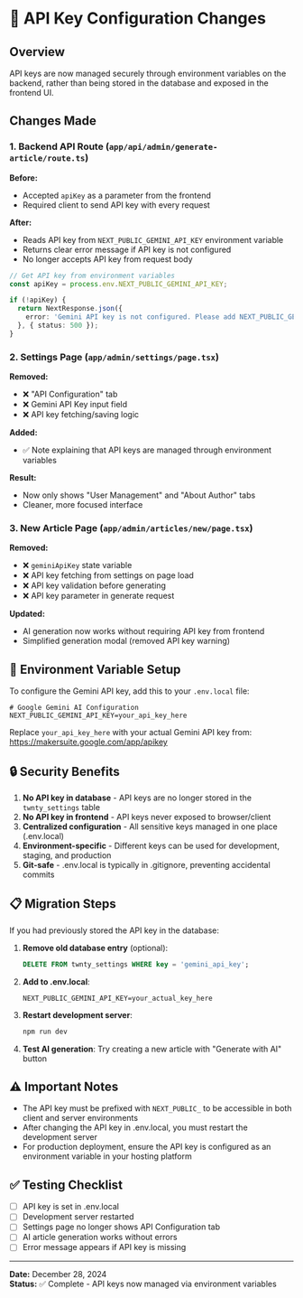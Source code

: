 # 🔐 API Key Configuration Changes

## Overview
API keys are now managed securely through environment variables on the backend, rather than being stored in the database and exposed in the frontend UI.

## Changes Made

### 1. Backend API Route (`app/api/admin/generate-article/route.ts`)
**Before:**
- Accepted `apiKey` as a parameter from the frontend
- Required client to send API key with every request

**After:**
- Reads API key from `NEXT_PUBLIC_GEMINI_API_KEY` environment variable
- Returns clear error message if API key is not configured
- No longer accepts API key from request body

```typescript
// Get API key from environment variables
const apiKey = process.env.NEXT_PUBLIC_GEMINI_API_KEY;

if (!apiKey) {
  return NextResponse.json({ 
    error: 'Gemini API key is not configured. Please add NEXT_PUBLIC_GEMINI_API_KEY to your .env.local file.' 
  }, { status: 500 });
}
```

### 2. Settings Page (`app/admin/settings/page.tsx`)
**Removed:**
- ❌ "API Configuration" tab
- ❌ Gemini API Key input field
- ❌ API key fetching/saving logic

**Added:**
- ✅ Note explaining that API keys are managed through environment variables

**Result:**
- Now only shows "User Management" and "About Author" tabs
- Cleaner, more focused interface

### 3. New Article Page (`app/admin/articles/new/page.tsx`)
**Removed:**
- ❌ `geminiApiKey` state variable
- ❌ API key fetching from settings on page load
- ❌ API key validation before generating
- ❌ API key parameter in generate request

**Updated:**
- AI generation now works without requiring API key from frontend
- Simplified generation modal (removed API key warning)

## 🔑 Environment Variable Setup

To configure the Gemini API key, add this to your `.env.local` file:

```env
# Google Gemini AI Configuration
NEXT_PUBLIC_GEMINI_API_KEY=your_api_key_here
```

Replace `your_api_key_here` with your actual Gemini API key from:
https://makersuite.google.com/app/apikey

## 🔒 Security Benefits

1. **No API key in database** - API keys are no longer stored in the `twnty_settings` table
2. **No API key in frontend** - API keys never exposed to browser/client
3. **Centralized configuration** - All sensitive keys managed in one place (.env.local)
4. **Environment-specific** - Different keys can be used for development, staging, and production
5. **Git-safe** - .env.local is typically in .gitignore, preventing accidental commits

## 📋 Migration Steps

If you had previously stored the API key in the database:

1. **Remove old database entry** (optional):
   ```sql
   DELETE FROM twnty_settings WHERE key = 'gemini_api_key';
   ```

2. **Add to .env.local**:
   ```env
   NEXT_PUBLIC_GEMINI_API_KEY=your_actual_key_here
   ```

3. **Restart development server**:
   ```bash
   npm run dev
   ```

4. **Test AI generation**: Try creating a new article with "Generate with AI" button

## ⚠️ Important Notes

- The API key must be prefixed with `NEXT_PUBLIC_` to be accessible in both client and server environments
- After changing the API key in .env.local, you must restart the development server
- For production deployment, ensure the API key is configured as an environment variable in your hosting platform

## ✅ Testing Checklist

- [ ] API key is set in .env.local
- [ ] Development server restarted
- [ ] Settings page no longer shows API Configuration tab
- [ ] AI article generation works without errors
- [ ] Error message appears if API key is missing

---

**Date:** December 28, 2024  
**Status:** ✅ Complete - API keys now managed via environment variables



